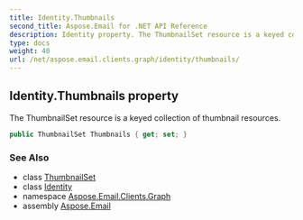 ```yaml
---
title: Identity.Thumbnails
second_title: Aspose.Email for .NET API Reference
description: Identity property. The ThumbnailSet resource is a keyed collection of thumbnail resources
type: docs
weight: 40
url: /net/aspose.email.clients.graph/identity/thumbnails/
---
```

## Identity.Thumbnails property

The ThumbnailSet resource is a keyed collection of thumbnail resources.

```csharp
public ThumbnailSet Thumbnails { get; set; }
```

### See Also

* class [ThumbnailSet](../../thumbnailset/)
* class [Identity](../)
* namespace [Aspose.Email.Clients.Graph](../../identity/)
* assembly [Aspose.Email](../../../)


